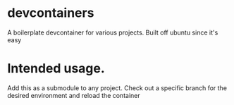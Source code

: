 # devcontainers

A boilerplate devcontainer for various projects. Built off ubuntu since it's easy

# Intended usage.

Add this as a submodule to any project. Check out a specific branch for the desired environment
and reload the container